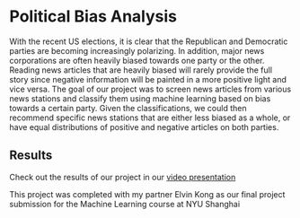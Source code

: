 # Political Bias Analysis

With the recent US elections, it is clear that the Republican and Democratic parties are becoming increasingly polarizing. In addition, major news corporations are often heavily biased towards one party or the other. Reading news articles that are heavily biased will rarely provide the full story since negative information will be painted in a more positive light and vice versa. 
The goal of our project was to screen news articles from various news stations and classify them using machine learning based on bias towards a certain party. Given the classifications, we could then recommend specific news stations that are either less biased as a whole, or have equal distributions of positive and negative articles on both parties.

## Results

Check out the results of our project in our [video presentation](https://www.youtube.com/watch?v=E_Cu2AzA244)

This project was completed with my partner Elvin Kong as our final project submission for the Machine Learning course at NYU Shanghai
